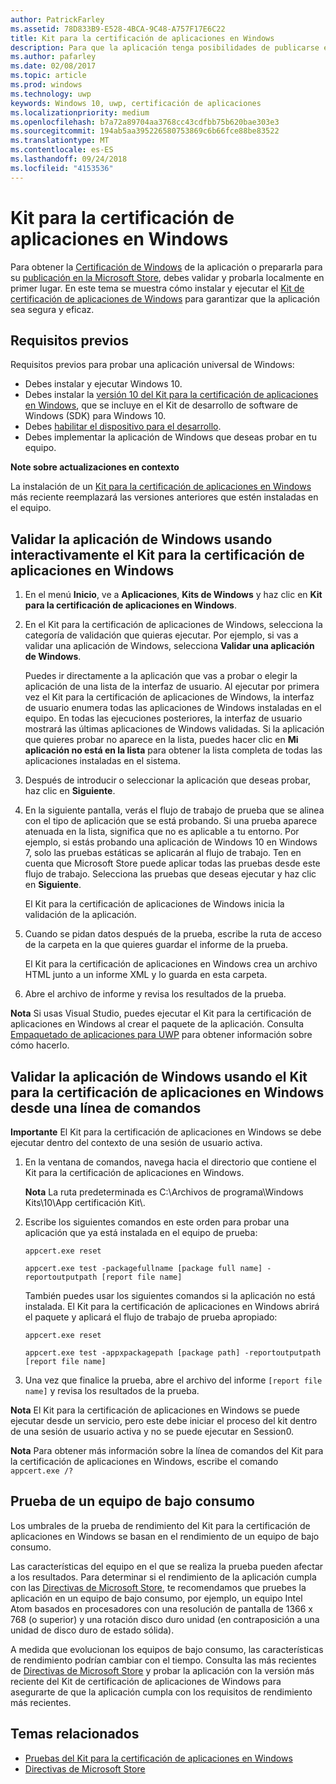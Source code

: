 ```yaml
---
author: PatrickFarley
ms.assetid: 78D833B9-E528-4BCA-9C48-A757F17E6C22
title: Kit para la certificación de aplicaciones en Windows
description: Para que la aplicación tenga posibilidades de publicarse en la Microsoft Store o para obtener la certificación de Windows, debes validarla y probarla localmente antes de enviarla para su certificación. En este tema explicamos cómo instalar y ejecutar el Kit para la certificación de aplicaciones en Windows.
ms.author: pafarley
ms.date: 02/08/2017
ms.topic: article
ms.prod: windows
ms.technology: uwp
keywords: Windows 10, uwp, certificación de aplicaciones
ms.localizationpriority: medium
ms.openlocfilehash: b7a72a89704aa3768cc43cdfbb75b620bae303e3
ms.sourcegitcommit: 194ab5aa395226580753869c6b66fce88be83522
ms.translationtype: MT
ms.contentlocale: es-ES
ms.lasthandoff: 09/24/2018
ms.locfileid: "4153536"
---
```

# <a name="windows-app-certification-kit"></a>Kit para la certificación de aplicaciones en Windows



Para obtener la [Certificación de Windows](https://msdn.microsoft.com/windows/desktop/jj134964.aspx) de la aplicación o prepararla para su [publicación en la Microsoft Store](https://msdn.microsoft.com/library/windows/apps/Hh694062), debes validar y probarla localmente en primer lugar. En este tema se muestra cómo instalar y ejecutar el [Kit de certificación de aplicaciones de Windows](http://go.microsoft.com/fwlink/p/?LinkID=309666) para garantizar que la aplicación sea segura y eficaz.

## <a name="prerequisites"></a>Requisitos previos

Requisitos previos para probar una aplicación universal de Windows:

-   Debes instalar y ejecutar Windows 10.
-   Debes instalar la [versión 10 del Kit para la certificación de aplicaciones en Windows]( http://go.microsoft.com/fwlink/p/?LinkID=309666), que se incluye en el Kit de desarrollo de software de Windows (SDK) para Windows 10.
-   Debes [habilitar el dispositivo para el desarrollo](https://docs.microsoft.com/windows/uwp/get-started/enable-your-device-for-development).
-   Debes implementar la aplicación de Windows que deseas probar en tu equipo.

**Note sobre actualizaciones en contexto**

La instalación de un [Kit para la certificación de aplicaciones en Windows]( http://go.microsoft.com/fwlink/p/?LinkID=309666) más reciente reemplazará las versiones anteriores que estén instaladas en el equipo.

## <a name="validate-your-windows-app-using-the-windows-app-certification-kit-interactively"></a>Validar la aplicación de Windows usando interactivamente el Kit para la certificación de aplicaciones en Windows

1.  En el menú **Inicio**, ve a **Aplicaciones**, **Kits de Windows** y haz clic en **Kit para la certificación de aplicaciones en Windows**.

2.  En el Kit para la certificación de aplicaciones de Windows, selecciona la categoría de validación que quieras ejecutar. Por ejemplo, si vas a validar una aplicación de Windows, selecciona **Validar una aplicación de Windows**.

    Puedes ir directamente a la aplicación que vas a probar o elegir la aplicación de una lista de la interfaz de usuario. Al ejecutar por primera vez el Kit para la certificación de aplicaciones de Windows, la interfaz de usuario enumera todas las aplicaciones de Windows instaladas en el equipo. En todas las ejecuciones posteriores, la interfaz de usuario mostrará las últimas aplicaciones de Windows validadas. Si la aplicación que quieres probar no aparece en la lista, puedes hacer clic en **Mi aplicación no está en la lista** para obtener la lista completa de todas las aplicaciones instaladas en el sistema.

3.  Después de introducir o seleccionar la aplicación que deseas probar, haz clic en **Siguiente**.

4.  En la siguiente pantalla, verás el flujo de trabajo de prueba que se alinea con el tipo de aplicación que se está probando. Si una prueba aparece atenuada en la lista, significa que no es aplicable a tu entorno. Por ejemplo, si estás probando una aplicación de Windows 10 en Windows 7, solo las pruebas estáticas se aplicarán al flujo de trabajo. Ten en cuenta que Microsoft Store puede aplicar todas las pruebas desde este flujo de trabajo. Selecciona las pruebas que deseas ejecutar y haz clic en **Siguiente**.

    El Kit para la certificación de aplicaciones de Windows inicia la validación de la aplicación.

5.  Cuando se pidan datos después de la prueba, escribe la ruta de acceso de la carpeta en la que quieres guardar el informe de la prueba.

    El Kit para la certificación de aplicaciones en Windows crea un archivo HTML junto a un informe XML y lo guarda en esta carpeta.

6.  Abre el archivo de informe y revisa los resultados de la prueba.

**Nota** Si usas Visual Studio, puedes ejecutar el Kit para la certificación de aplicaciones en Windows al crear el paquete de la aplicación. Consulta [Empaquetado de aplicaciones para UWP](https://msdn.microsoft.com/library/windows/apps/Mt627715) para obtener información sobre cómo hacerlo.

 

## <a name="validate-your-windows-app-using-the-windows-app-certification-kit-from-a-command-line"></a>Validar la aplicación de Windows usando el Kit para la certificación de aplicaciones en Windows desde una línea de comandos

**Importante** El Kit para la certificación de aplicaciones en Windows se debe ejecutar dentro del contexto de una sesión de usuario activa.

1.  En la ventana de comandos, navega hacia el directorio que contiene el Kit para la certificación de aplicaciones en Windows.

    **Nota** La ruta predeterminada es C:\\Archivos de programa\\Windows Kits\\10\\App certificación Kit\\.

2.  Escribe los siguientes comandos en este orden para probar una aplicación que ya está instalada en el equipo de prueba:

    `appcert.exe reset`

    `appcert.exe test -packagefullname [package full name] -reportoutputpath [report file name]`

    También puedes usar los siguientes comandos si la aplicación no está instalada. El Kit para la certificación de aplicaciones en Windows abrirá el paquete y aplicará el flujo de trabajo de prueba apropiado:

    `appcert.exe reset`

    `appcert.exe test -appxpackagepath [package path] -reportoutputpath [report file name]`

3.  Una vez que finalice la prueba, abre el archivo del informe `[report file name]` y revisa los resultados de la prueba.

**Nota** El Kit para la certificación de aplicaciones en Windows se puede ejecutar desde un servicio, pero este debe iniciar el proceso del kit dentro de una sesión de usuario activa y no se puede ejecutar en Session0.

**Nota** Para obtener más información sobre la línea de comandos del Kit para la certificación de aplicaciones en Windows, escribe el comando `appcert.exe /?`

## <a name="testing-with-a-low-power-computer"></a>Prueba de un equipo de bajo consumo

Los umbrales de la prueba de rendimiento del Kit para la certificación de aplicaciones en Windows se basan en el rendimiento de un equipo de bajo consumo.

Las características del equipo en el que se realiza la prueba pueden afectar a los resultados. Para determinar si el rendimiento de la aplicación cumpla con las [Directivas de Microsoft Store](https://msdn.microsoft.com/library/windows/apps/Dn764944), te recomendamos que pruebes la aplicación en un equipo de bajo consumo, por ejemplo, un equipo Intel Atom basados en procesadores con una resolución de pantalla de 1366 x 768 (o superior) y una rotación disco duro unidad (en contraposición a una unidad de disco duro de estado sólida).

A medida que evolucionan los equipos de bajo consumo, las características de rendimiento podrían cambiar con el tiempo. Consulta las más recientes de [Directivas de Microsoft Store](https://msdn.microsoft.com/library/windows/apps/Dn764944) y probar la aplicación con la versión más reciente del Kit de certificación de aplicaciones de Windows para asegurarte de que la aplicación cumpla con los requisitos de rendimiento más recientes.

## <a name="related-topics"></a>Temas relacionados

* [Pruebas del Kit para la certificación de aplicaciones en Windows](windows-app-certification-kit-tests.md)
* [Directivas de Microsoft Store](https://msdn.microsoft.com/library/windows/apps/Dn764944)
 

 




